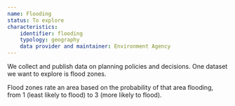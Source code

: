```yaml
---
name: Flooding
status: To explore
characteristics:
    identifier: flooding
    typology: geography
    data provider and maintainer: Environment Agency
---
```


We collect and publish data on planning policies and decisions. One dataset we want to explore is flood zones.

Flood zones rate an area based on the probability of that area flooding, from 1 (least likely to flood) to 3 (more likely to flood).
